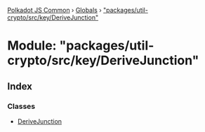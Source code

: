 [Polkadot JS Common](../README.md) › [Globals](../globals.md) › ["packages/util-crypto/src/key/DeriveJunction"](_packages_util_crypto_src_key_derivejunction_.md)

# Module: "packages/util-crypto/src/key/DeriveJunction"

## Index

### Classes

* [DeriveJunction](../classes/_packages_util_crypto_src_key_derivejunction_.derivejunction.md)
